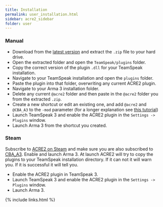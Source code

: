 ```yaml
---
title: Installation
permalink: user_installation.html
sidebar: acre2_sidebar
folder: user
---
```


### Manual

- Download from the [latest version](https://github.com/IDI-Systems/acre2/releases/latest) and extract the `.zip` file to your hard drive.
- Open the extracted folder and open the `TeamSpeak/plugins` folder.
- Copy the correct version of the plugin `.dll` for your TeamSpeak installation.
- Navigate to your TeamSpeak installation and open the `plugins` folder.
- Paste the plugin into that folder, overwriting any current ACRE2 plugin.
- Navigate to your Arma 3 installation folder.
- Delete any current `@acre2` folder and then paste in the `@acre2` folder you from the extracted `.zip`.
- Create a new shortcut or edit an existing one, and add `@acre2` and `@CBA_A3` to the `-mod` parameter (for a longer explanation see [this tutorial](http://www.armaholic.com/forums.php?m=posts&q=20866))
- Launch TeamSpeak 3 and enable the ACRE2 plugin in the `Settings -> Plugins` window.
- Launch Arma 3 from the shortcut you created.


### Steam

Subscribe to [ACRE2 on Steam](http://steamcommunity.com/sharedfiles/filedetails/?id=751965892) and make sure you are also subscribed to [CBA_A3](https://steamcommunity.com/sharedfiles/filedetails/?id=450814997). Enable and launch Arma 3. At launch ACRE2 will try to copy the plugins to your TeamSpeak installation directory. If it can not it will warn you. If it is successful it will tell you.

- Enable the ACRE2 plugin in TeamSpeak 3.
- Launch TeamSpeak 3 and enable the ACRE2 plugin in the `Settings -> Plugins` window.
- Launch Arma 3.

{% include links.html %}

